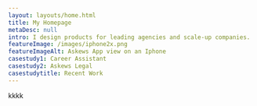 ```yaml
---
layout: layouts/home.html
title: My Homepage
metaDesc: null
intro: I design products for leading agencies and scale-up companies.
featureImage: /images/iphone2x.png
featureImageAlt: Askews App view on an Iphone
casestudy1: Career Assistant
casestudy2: Askews Legal
casestudytitle: Recent Work
---
```

kkkk